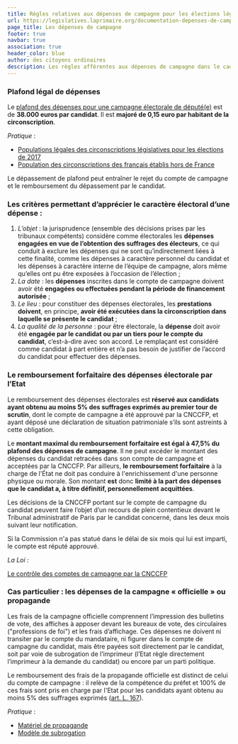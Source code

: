 ```yaml
---
title: Règles relatives aux dépenses de campagne pour les élections législatives
url: https://legislatives.laprimaire.org/documentation-depenses-de-campagne/
page_title: Les dépenses de campagne
footer: true
navbar: true
association: true
header_color: blue
author: des citoyens ordinaires
description: Les règles afférentes aux dépenses de campagne dans le cadre des élections législatives.
---
```


### Plafond légal de dépenses

Le [plafond des dépenses pour une campagne électorale de député(e)](https://www.legifrance.gouv.fr/affichCodeArticle.do;jsessionid=346D2C8994DEFCBB626088EC6E1469C6.tpdila11v_2?idArticle=LEGIARTI000031325083&cidTexte=LEGITEXT000006070239&dateTexte=20160922) est de **38.000 euros par candidat**. Il est **majoré de 0,15 euro par habitant de la circonscription**.

*Pratique* :

* [Populations légales des circonscriptions législatives pour les élections de 2017](https://www.insee.fr/fr/statistiques/2508230)
* [Population des circonscriptions des français établis hors de France](https://www.legifrance.gouv.fr/affichTexte.do?cidTexte=JORFTEXT000033865838&fastPos=1&fastReqId=941347240&categorieLien=cid&oldAction=rechTexte )

Le dépassement de plafond peut entraîner le rejet du compte de campagne et le remboursement du dépassement par le candidat.

### Les critères permettant d’apprécier le caractère électoral d’une dépense :

1.	*L’objet* : la jurisprudence (ensemble des décisions prises par les tribunaux compétents) considère comme électorales les **dépenses engagées en vue de l’obtention des suffrages des électeurs**, ce qui conduit à exclure les dépenses qui ne sont qu’indirectement liées à cette finalité, comme les dépenses à caractère personnel du candidat et les dépenses à caractère interne de l’équipe de campagne, alors même qu’elles ont pu être exposées à l’occasion de l’élection ;
2.	*La date* : les **dépenses** inscrites dans le compte de campagne doivent avoir été **engagées ou effectuées pendant la période de financement autorisée** ;
3.	*Le lieu* : pour constituer des dépenses électorales, les **prestations doivent**, en principe, **avoir été exécutées dans la circonscription dans laquelle se présente le candidat** ;
4.	*La qualité de la personne* : pour être électorale, la **dépense** doit avoir été **engagée par le candidat ou par un tiers pour le compte du candidat**, c’est-à-dire avec son accord. Le remplaçant est considéré comme candidat à part entière et n’a pas besoin de justifier de l’accord du candidat pour effectuer des dépenses.  

### Le remboursement forfaitaire des dépenses électorale par l’Etat

Le remboursement des dépenses électorales est **réservé aux candidats ayant obtenu au moins 5% des suffrages exprimés au premier tour de scrutin**, dont le compte de campagne a été approuvé par la CNCCFP, et ayant déposé une déclaration de situation patrimoniale s’ils sont astreints à cette obligation.

Le **montant maximal du remboursement forfaitaire est égal à 47,5% du plafond des dépenses de campagne**. Il ne peut excéder le montant des dépenses du candidat retracées dans son compte de campagne et acceptées par la CNCCFP. Par ailleurs, **le remboursement forfaitaire** à la charge de l'État ne doit pas conduire à l'enrichissement d'une personne physique ou morale. Son montant **est** donc **limité à la part des dépenses que le candidat a, à titre définitif, personnellement acquittées**. 

Les décisions de la CNCCFP portant sur le compte de campagne du candidat peuvent faire l’objet d’un recours de plein contentieux devant le Tribunal administratif de Paris par le candidat concerné, dans les deux mois suivant leur notification.

Si la Commission n'a pas statué dans le délai de six mois qui lui est imparti, le compte est réputé approuvé. 
 
*La Loi :*

[Le contrôle des comptes de campagne par la CNCCFP](https://www.legifrance.gouv.fr/affichCodeArticle.do?cidTexte=LEGITEXT000006070239&idArticle=LEGIARTI000006353147&dateTexte=&categorieLien=cid)

### Cas particulier : les dépenses de la campagne « officielle » ou propagande

Les frais de la campagne officielle comprennent l’impression des bulletins de vote, des affiches à apposer devant les bureaux de vote, des circulaires ("professions de foi") et les frais d’affichage. Ces dépenses ne doivent ni transiter par le compte du mandataire, ni figurer dans le compte de campagne du candidat, mais être payées soit directement par le candidat, soit par voie de subrogation de l’imprimeur (l’Etat règle directement l’imprimeur à la demande du candidat) ou encore par un parti politique.

Le remboursement des frais de la propagande officielle est distinct de celui du compte de campagne : il relève de la compétence du préfet et 100% de ces frais sont pris en charge par l'Etat pour les candidats ayant obtenu au moins 5% des suffrages exprimés ([art. L. 167](https://www.legifrance.gouv.fr/affichCodeArticle.do?idArticle=LEGIARTI000006353394&cidTexte=LEGITEXT000006070239)).

*Pratique* :

* [Matériel de propagande](https://www.legifrance.gouv.fr/affichCodeArticle.do;jsessionid=346D2C8994DEFCBB626088EC6E1469C6.tpdila11v_2?idArticle=LEGIARTI000028112268&cidTexte=LEGITEXT000006070239&dateTexte=20170314)
* [Modèle de subrogation](http://www.yvelines.gouv.fr/content/download/9356/61888/file/Fiche%20pr%C3%A9sentation%20des%20factures%20et%20mod%C3%A8le%20de%20subrogation.pdf)
